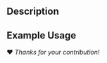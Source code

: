 ## Description
<!--overview of changes, reason/motivation, issue link(s), etc.-->

## Example Usage
<!--minimal working example-->

:heart: *Thanks for your contribution!*

